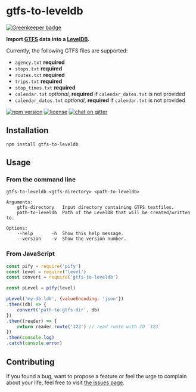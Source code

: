 # gtfs-to-leveldb

[![Greenkeeper badge](https://badges.greenkeeper.io/public-transport/gtfs-to-leveldb.svg)](https://greenkeeper.io/)

**Import [GTFS](https://developers.google.com/transit/gtfs/) data into a [LevelDB](http://leveldb.org).**

Currently, the following GTFS files are supported:

- `agency.txt` **required**
- `stops.txt` **required**
- `routes.txt` **required**
- `trips.txt` **required**
- `stop_times.txt` **required**
- `calendar.txt` *optional*, **required** if `calendar_dates.txt` is not provided
- `calendar_dates.txt` *optional*, **required** if `calendar.txt` is not provided

[![npm version](https://img.shields.io/npm/v/gtfs-to-leveldb.svg)](https://www.npmjs.com/package/gtfs-to-leveldb)
[![license](https://img.shields.io/github/license/public-transport/gtfs-to-leveldb.svg?style=flat)](LICENSE)
[![chat on gitter](https://badges.gitter.im/public-transport/Lobby.svg)](https://gitter.im/public-transport/Lobby)

## Installation

```shell
npm install gtfs-to-leveldb
```


## Usage

### From the command line

```shell
gtfs-to-leveldb <gtfs-directory> <path-to-leveldb>

Arguments:
	gtfs-directory   Input directory containing GTFS textfiles.
	path-to-leveldb  Path of the LevelDB that will be created/written to.

Options:
	--help       -h  Show this help message.
	--version    -v  Show the version number.
```

### From JavaScript

```js
const pify = require('pify')
const level = require('level')
const convert = require('gtfs-to-leveldb')

const pLevel = pify(level)

pLevel('my-db.ldb', {valueEncoding: 'json'})
.then((db) => {
	convert('path-to-gtfs-dir', db)
})
.then((reader) => {
    return reader.route('123') // read route with ID `123`
})
.then(console.log)
.catch(console.error)
```


## Contributing

If you found a bug, want to propose a feature or feel the urge to complain about your life, feel free to visit [the issues page](https://github.com/public-transport/gtfs-to-leveldb/issues).
